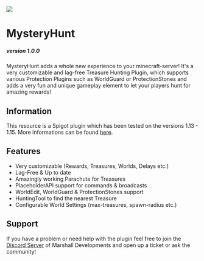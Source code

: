 ![](https://i.imgur.com/afCUQs4.png)
# MysteryHunt
##### version 1.0.0
MysteryHunt adds a whole new experience to your minecraft-server! It's a very customizable and lag-free Treasure Hunting Plugin, which supports various Protection Plugins such as WorldGuard or ProtectionStones and adds a very fun and unique gameplay element to let your players hunt for amazing rewards!

## Information
This resource is a Spigot plugin which has been tested on the versions 1.13 - 1.15. More informations can be found [here](https://i.imgur.com/afCUQs4.png).

## Features
* Very customizable (Rewards, Treasures, Worlds, Delays etc.)
* Lag-Free & Up to date
* Amazingly working Parachute for Treasures
* PlaceholderAPI support for commands & broadcasts
* WorldEdit, WorldGuard & ProtectionStones support
* HuntingTool to find the nearest Treasure
* Configurable World Settings (max-treasures, spawn-radius etc.)

## Support
If you have a problem or need help with the plugin feel free to join the [Discord Server](https://discord.gg/2xxQ8b2) of Marshall Developments and open up a ticket or ask the community!
